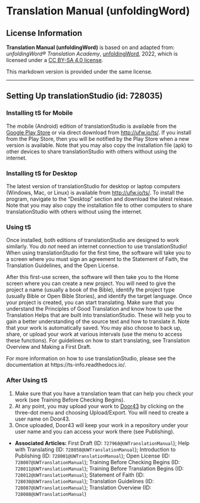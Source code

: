 # Translation Manual (unfoldingWord)

## License Information

**Translation Manual (unfoldingWord)** is based on and adapted from: _unfoldingWord® Translation Academy_, [unfoldingWord](https://unfoldingword.org/utw), 2022, which is licensed under a [CC BY-SA 4.0 license](https://creativecommons.org/licenses/by-sa/4.0/legalcode.en).

This markdown version is provided under the same license.



--------------------------------

## Setting Up translationStudio (id: 728035)

### Installing tS for Mobile

The mobile (Android) edition of translationStudio is available from the [Google Play Store](https://play.google.com/store/apps/details?id=com.translationstudio.androidapp) or via direct download from http://ufw.io/ts/. If you install from the Play Store, then you will be notified by the Play Store when a new version is available. Note that you may also copy the installation file (apk) to other devices to share translationStudio with others without using the internet.

### Installing tS for Desktop

The latest version of translationStudio for desktop or laptop computers (Windows, Mac, or Linux) is available from http://ufw.io/ts/. To install the program, navigate to the “Desktop” section and download the latest release. Note that you may also copy the installation file to other computers to share translationStudio with others without using the internet.

### Using tS

Once installed, both editions of translationStudio are designed to work similarly. You *do not* need an internet connection to use translationStudio! When using translationStudio for the first time, the software will take you to a screen where you must sign an agreement to the Statement of Faith, the Translation Guidelines, and the Open License.

After this first\-use screen, the software will then take you to the Home screen where you can create a new project. You will need to give the project a name (usually a book of the Bible), identify the project type (usually Bible or Open Bible Stories), and identify the target language. Once your project is created, you can start translating. Make sure that you understand the Principles of Good Translation and know how to use the Translation Helps that are built into translationStudio. These will help you to gain a better understanding of the source text and how to translate it. Note that your work is automatically saved. You may also choose to back up, share, or upload your work at various intervals (use the menu to access these functions). For guidelines on how to start translating, see Translation Overview and Making a First Draft.

For more information on how to use translationStudio, please see the documentation at https://ts\-info.readthedocs.io/.

### After Using tS

1. Make sure that you have a translation team that can help you check your work (see Training Before Checking Begins).
2. At any point, you may upload your work to [Door43](https://git.door43.org) by clicking on the three\-dot menu and choosing Upload/Export. You will need to create a user name on Door43\.
3. Once uploaded, Door43 will keep your work in a repository under your user name and you can access your work there (see Publishing).

* **Associated Articles:** First Draft (ID: `727968@UWTranslationManual`); Help with Translating (ID: `728058@UWTranslationManual`); Introduction to Publishing (ID: `728001@UWTranslationManual`); Open License (ID: `728007@UWTranslationManual`); Training Before Checking Begins (ID: `728011@UWTranslationManual`); Training Before Translation Begins (ID: `728012@UWTranslationManual`); Statement of Faith (ID: `728038@UWTranslationManual`); Translation Guidelines (ID: `728087@UWTranslationManual`); Translation Overview (ID: `728088@UWTranslationManual`)

